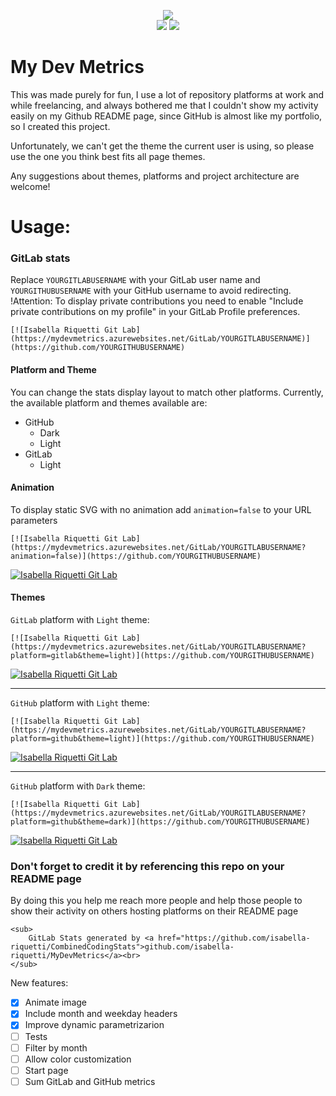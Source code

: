 <p align="center">
	<img src="https://user-images.githubusercontent.com/19557419/133897129-05ad26b0-2726-4cb7-9d55-9523c7b1bd5f.png"/>
<br/>
	<img src="https://github.com/isabella-riquetti/MyDevMetrics/actions/workflows/main.yml/badge.svg"/>
	<img src="https://coveralls.io/repos/github/isabella-riquetti/MyDevMetrics/badge.svg?branch=master"/>
</p>

# My Dev Metrics

This was made purely for fun, I use a lot of repository platforms at work and while freelancing, and always bothered me that I couldn't show my activity easily on my Github README page, since GitHub is almost like my portfolio, so I created this project.

Unfortunately, we can't get the theme the current user is using, so please use the one you think best fits all page themes.

Any suggestions about themes, platforms and project architecture are welcome!


# Usage:

### GitLab stats

Replace `YOURGITLABUSERNAME` with your GitLab user name and `YOURGITHUBUSERNAME` with your GitHub username to avoid redirecting.
!Attention: To display private contributions you need to enable "Include private contributions on my profile" in your GitLab Profile preferences.

```
[![Isabella Riquetti Git Lab](https://mydevmetrics.azurewebsites.net/GitLab/YOURGITLABUSERNAME)](https://github.com/YOURGITHUBUSERNAME)
```

#### Platform and Theme

You can change the stats display layout to match other platforms.
Currently, the available platform and themes available are:

* GitHub
  * Dark
  * Light
* GitLab
  * Light

#### Animation

To display static SVG with no animation add `animation=false` to your URL parameters
```
[![Isabella Riquetti Git Lab](https://mydevmetrics.azurewebsites.net/GitLab/YOURGITLABUSERNAME?animation=false)](https://github.com/YOURGITHUBUSERNAME)
```
[![Isabella Riquetti Git Lab](https://mydevmetrics.azurewebsites.net/GitLab/Riquettinha?animation=false&forceRefres=20210925)](https://github.com/isabella-riquetti/MyDevMetrics)

#### Themes

`GitLab` platform with `Light` theme:

```
[![Isabella Riquetti Git Lab](https://mydevmetrics.azurewebsites.net/GitLab/YOURGITLABUSERNAME?platform=gitlab&theme=light)](https://github.com/YOURGITHUBUSERNAME)
```
[![Isabella Riquetti Git Lab](https://mydevmetrics.azurewebsites.net/GitLab/Riquettinha?platform=gitlab&theme=light&forceRefres=20210925)](https://github.com/isabella-riquetti/MyDevMetrics)

------------------------------
`GitHub` platform with `Light` theme:

```
[![Isabella Riquetti Git Lab](https://mydevmetrics.azurewebsites.net/GitLab/YOURGITLABUSERNAME?platform=github&theme=light)](https://github.com/YOURGITHUBUSERNAME)
```
[![Isabella Riquetti Git Lab](https://mydevmetrics.azurewebsites.net/GitLab/Riquettinha?platform=github&theme=light&forceRefres=20210925)](https://github.com/isabella-riquetti/MyDevMetrics)

------------------------------
`GitHub` platform with `Dark` theme:

```
[![Isabella Riquetti Git Lab](https://mydevmetrics.azurewebsites.net/GitLab/YOURGITLABUSERNAME?platform=github&theme=dark)](https://github.com/YOURGITHUBUSERNAME)
```
[![Isabella Riquetti Git Lab](https://mydevmetrics.azurewebsites.net/GitLab/Riquettinha?platform=github&theme=dark&forceRefres=202109180401)](https://github.com/isabella-riquetti/MyDevMetrics)


### Don't forget to credit it by referencing this repo on your README page

By doing this you help me reach more people and help those people to show their activity on others hosting platforms on their README page

```
<sub>
	GitLab Stats generated by <a href="https://github.com/isabella-riquetti/CombinedCodingStats">github.com/isabella-riquetti/MyDevMetrics</a><br>
</sub>
```

New features:
- [X] Animate image
- [X] Include month and weekday headers
- [X] Improve dynamic parametrizarion
- [ ] Tests
- [ ] Filter by month
- [ ] Allow color customization
- [ ] Start page
- [ ] Sum GitLab and GitHub metrics
